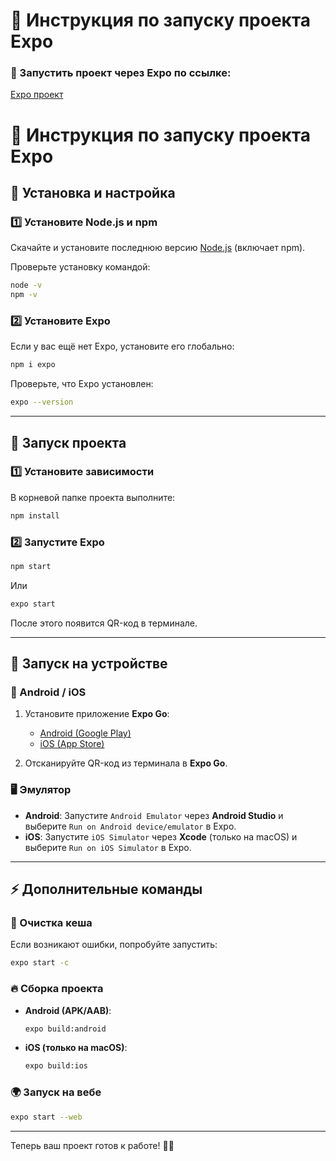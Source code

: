 # 📘 Инструкция по запуску проекта Expo
### 🔗 Запустить проект через Expo по ссылке:
[Expo проект](https://expo.dev/preview/update?message=%D0%9F%D0%B5%D1%80%D0%B2%D0%B0%D1%8F%20%D0%BF%D1%83%D0%B1%D0%BB%D0%B8%D0%BA%D0%B0%D1%86%D0%B8%D1%8F&updateRuntimeVersion=1.0.0&createdAt=2025-02-16T08%3A06%3A27.737Z&slug=exp&projectId=c80795c6-342b-46d0-942a-dc3d5c700c7e&group=796ce6ba-b3af-414a-80b4-d95f115be5cd)

# 📘 Инструкция по запуску проекта Expo

## 📌 Установка и настройка

### 1️⃣ Установите Node.js и npm  
Скачайте и установите последнюю версию [Node.js](https://nodejs.org/) (включает npm).

Проверьте установку командой:  
```sh
node -v
npm -v
```

### 2️⃣ Установите Expo  
Если у вас ещё нет Expo, установите его глобально:  
```sh
npm i expo
```

Проверьте, что Expo установлен:  
```sh
expo --version
```

---

## 🚀 Запуск проекта

### 1️⃣ Установите зависимости  
В корневой папке проекта выполните:  
```sh
npm install
```

### 2️⃣ Запустите Expo  
```sh
npm start
```
Или  
```sh
expo start
```

После этого появится QR-код в терминале.

---

## 📱 Запуск на устройстве

### 📲 Android / iOS  
1. Установите приложение **Expo Go**:
   - [Android (Google Play)](https://play.google.com/store/apps/details?id=host.exp.exponent)
   - [iOS (App Store)](https://apps.apple.com/app/expo-go/id982107779)
   
2. Отсканируйте QR-код из терминала в **Expo Go**.

### 🖥 Эмулятор  
- **Android**: Запустите `Android Emulator` через **Android Studio** и выберите `Run on Android device/emulator` в Expo.
- **iOS**: Запустите `iOS Simulator` через **Xcode** (только на macOS) и выберите `Run on iOS Simulator` в Expo.

---

## ⚡ Дополнительные команды

### 🔄 Очистка кеша  
Если возникают ошибки, попробуйте запустить:  
```sh
expo start -c
```

### 🔥 Сборка проекта  
- **Android (APK/AAB)**:  
  ```sh
  expo build:android
  ```
- **iOS (только на macOS)**:  
  ```sh
  expo build:ios
  ```

### 🌍 Запуск на вебе  
```sh
expo start --web
```

---

Теперь ваш проект готов к работе! 🚀🎉

